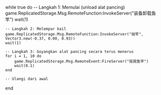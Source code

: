while true do
    -- Langkah 1: Memulai (unload alat pancing)
    game.ReplicatedStorage.Msg.RemoteFunction:InvokeServer("装备卸载鱼竿")
    wait(1)

    -- Langkah 2: Melempar kail
    game.ReplicatedStorage.Msg.RemoteFunction:InvokeServer("抛竿", Vector3.new(-0.37, 0.00, 0.93))
    wait(1)

    -- Langkah 3: Goyangkan alat pancing secara terus menerus
    for i = 1, 10 do
        game.ReplicatedStorage.Msg.RemoteEvent:FireServer("摇晃鱼竿")
        wait(0.1)
    end

    -- Ulangi dari awal
end
